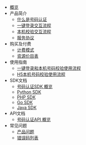 * [概览](unvs/README.md)
* 产品简介
   * [什么是号码认证](unvs/introduction/什么是号码认证)
   * [一键登录交互流程](unvs/introduction/1500)
   * [本机校验交互流程](unvs/introduction/1501)
   * [服务协议](unvs/introduction/service_level)
* 购买及付费
   * [计费模式](unvs/price/mode)
   * [资源价目表](unvs/price/list)
* 使用指南
   * [一键登录和本机号码校验使用流程](unvs/guide)
   * [H5本机号码校验使用流程](unvs/guideH5)
* SDK文档
    * [号码认证SDK 概览](/unvs/sdk_docs/7001)
    * [Python SDK](/unvs/sdk_docs/7003)
    * [PHP SDK](/unvs/sdk_docs/7005)
    * [Go SDK](/unvs/sdk_docs/7007)
    * [Java SDK](/unvs/sdk_docs/7009)
* API文档
    * [号码认证API 概览](/api/unvs-api/index.md)
* 常见问题
   * [产品问题](unvs/faq)
   * [错误码列表](unvs/sdk_docs/error_code)
